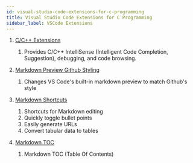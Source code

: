 ```yaml
---
id: visual-studio-code-extensions-for-c-programming
title: Visual Studio Code Extensions for C Programming
sidebar_label: VSCode Extensions
---
```


1. [C/C++ Extensions](https://marketplace.visualstudio.com/items?itemName=ms-vscode.cpptools )
   1. Provides C/C++ IntelliSense (Intelligent Code Completion, Suggestion), debugging, and code browsing.

2. [Markdown Preview Github Styling](https://marketplace.visualstudio.com/items?itemName=bierner.markdown-preview-github-styles )
   1. Changes VS Code's built-in markdown preview to match Github's style

3. [Markdown Shortcuts](https://marketplace.visualstudio.com/items?itemName=mdickin.markdown-shortcuts )
   1. Shortcuts for Markdown editing
   2. Quickly toggle bullet points
   3. Easily generate URLs
   4. Convert tabular data to tables

4. [Markdown TOC](https://marketplace.visualstudio.com/items?itemName=AlanWalk.markdown-toc )
   1. Markdown TOC (Table Of Contents)
  
  